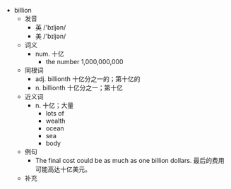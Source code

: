 - billion
  - 发音
    - 英 /'bɪljən/
    - 美 /'bɪljən/
  - 词义
    - num. 十亿
      - the number 1,000,000,000
  - 同根词
    - adj. billionth 十亿分之一的；第十亿的
    - n. billionth 十亿分之一；第十亿
  - 近义词
    - n. 十亿；大量
      - lots of
      - wealth
      - ocean
      - sea
      - body
  - 例句
    - The final cost could be as much as one billion dollars. 最后的费用可能高达十亿美元。
  - 补充
